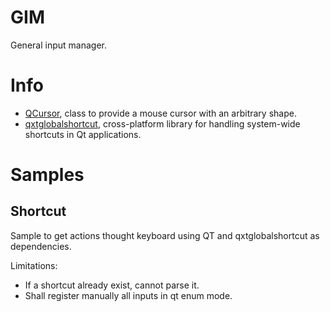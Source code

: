 # GIM

General input manager.

# Info

* [QCursor](http://doc.qt.io/qt-5/qcursor.html), class to provide a mouse cursor with an arbitrary shape.
* [qxtglobalshortcut](https://github.com/hluk/qxtglobalshortcut), cross-platform library for handling system-wide shortcuts in Qt applications.

# Samples

## Shortcut

Sample to get actions thought keyboard using QT and qxtglobalshortcut as dependencies.

Limitations:
* If a shortcut already exist, cannot parse it.
* Shall register manually all inputs in qt enum mode.
